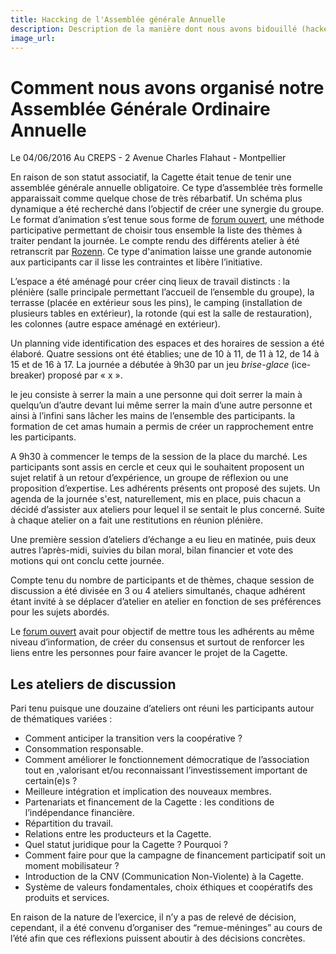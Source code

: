 ```yaml
---
title: Haccking de l'Assemblée générale Annuelle
description: Description de la manière dont nous avons bidouillé (hacké) le format de l'AGO 2016 de la Cagette.
image_url:
---
```


# Comment nous avons organisé notre Assemblée Générale Ordinaire Annuelle

Le 04/06/2016
Au CREPS - 2 Avenue Charles Flahaut - Montpellier

En raison de son statut associatif, la Cagette était tenue de tenir une assemblée générale annuelle obligatoire. Ce type d’assemblée très formelle apparaissait comme quelque chose de très rébarbatif. Un schéma plus dynamique a été recherché dans l’objectif de créer une synergie du groupe. 
Le format d’animation s’est tenue sous forme de [forum ouvert](http://www.multibao.org/#cpcoop/animer_ateliers/blob/master/echanger/forum_ouvert.md), une méthode participative permettant de choisir tous ensemble la liste des thèmes à traiter pendant la journée. Le compte rendu des différents atelier à été retranscrit par [Rozenn](https://docs.google.com/document/d/1hKi5D97v-YeHHrrxb_rCI-asAmNgTcDu2r81VLp05qY/edit#). Ce type d'animation laisse une grande autonomie aux participants car il lisse les contraintes et libère l’initiative.

L’espace a été aménagé pour créer cinq lieux de travail distincts : la plénière (salle principale permettant l’accueil de l’ensemble du groupe), la terrasse (placée en extérieur sous les pins), le camping (installation de plusieurs tables en extérieur), la rotonde (qui est la salle de restauration), les colonnes (autre espace aménagé en extérieur). 

Un planning vide identification des espaces et des horaires de session a été élaboré. Quatre sessions ont été établies; une de 10 à 11, de 11 à 12, de 14 à 15 et de 16 à 17.
La journée a débutée à 9h30 par un jeu *brise-glace* (ice-breaker) proposé par « x ».

le jeu consiste à serrer la main a une personne qui doit serrer la main à quelqu’un d’autre devant lui même serrer la main d’une autre personne et ainsi à l’infini sans lâcher les mains de l’ensemble des participants. la formation de cet amas humain a permis de créer un rapprochement entre les participants.

A 9h30 à commencer le temps de la session de la place du marché.  Les participants sont assis en cercle et ceux qui le souhaitent proposent un sujet relatif à un retour d’expérience, un groupe de réflexion ou une proposition d’expertise. Les adhérents présents ont proposé des sujets. Un agenda de la journée s'est, naturellement, mis en place, puis chacun a décidé d’assister aux ateliers pour lequel il se sentait le plus concerné. Suite à chaque atelier on a fait une restitutions en réunion plénière.

Une première session d’ateliers d’échange a eu lieu en matinée, puis deux autres l’après-midi, suivies du bilan moral, bilan financier et vote des motions qui ont conclu cette journée.

Compte tenu du nombre de participants et de thèmes, chaque session de discussion a été divisée en 3 ou 4 ateliers simultanés, chaque adhérent étant invité à se déplacer d’atelier en atelier en fonction de ses préférences pour les sujets abordés.

Le [forum ouvert](http://www.multibao.org/#cpcoop/animer_ateliers/blob/master/echanger/forum_ouvert.md) avait pour objectif de mettre tous les adhérents au même niveau d’information, de créer du consensus et surtout de renforcer les liens entre les personnes pour faire avancer le projet de la Cagette.

## Les ateliers de discussion

Pari tenu puisque une douzaine d’ateliers ont réuni les participants autour de thématiques variées :

- Comment anticiper la transition vers la coopérative ?
- Consommation responsable.
- Comment améliorer le fonctionnement démocratique de l’association tout en ,valorisant et/ou reconnaissant l’investissement important de certain(e)s ?
- Meilleure intégration et implication des nouveaux membres.
- Partenariats et financement de la Cagette : les conditions de l’indépendance financière.
- Répartition du travail.
- Relations entre les producteurs et la Cagette.
- Quel statut juridique pour la Cagette ? Pourquoi ?
- Comment faire pour que la campagne de financement participatif soit un moment mobilisateur ?
- Introduction de la CNV (Communication Non-Violente) à la Cagette.
- Système de valeurs fondamentales, choix éthiques et coopératifs des produits et services.

En raison de la nature de l’exercice, il n’y a pas de relevé de décision, cependant, il a été convenu d’organiser des “remue-méninges” au cours de l’été afin que ces réflexions puissent aboutir à des décisions concrètes.
  
